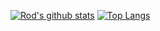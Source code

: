 [![Rod's github stats](https://github-readme-stats.vercel.app/api?username=rodgaldeano&count_private=true&show_icons=true&theme=vue-dark)](https://github.com/anuraghazra/github-readme-stats)
[![Top Langs](https://github-readme-stats.vercel.app/api/top-langs/?username=rodgaldeano&count_private=true&layout=compact&theme=vue-dark)](https://github.com/anuraghazra/github-readme-stats)

